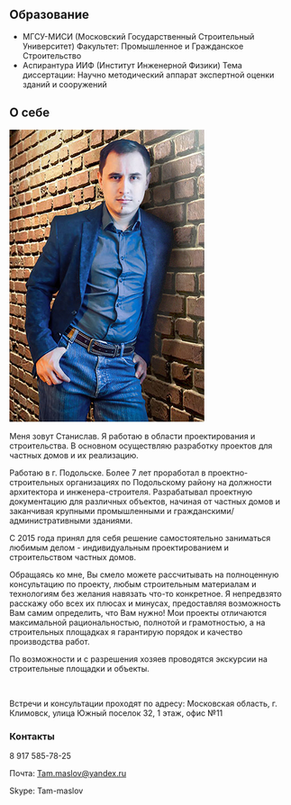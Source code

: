 
## Образование

* МГСУ-МИСИ (Московский Государственный Строительный Университет)
Факультет: Промышленное и Гражданское Строительство
* Аспирантура ИИФ (Институт Инженерной Физики)
 Тема диссертации: Научно методический аппарат экспертной оценки зданий и сооружений

## О себе

<img src="../stas.jpg" class="image align-left" alt="Фото Станислава Маслова" title="Станислав Маслов">

Меня зовут Станислав. Я  работаю в области проектирования и строительства. В основном осуществляю разработку проектов для частных домов  и их реализацию.
	
Работаю в г. Подольске.  Более 7 лет проработал в проектно-строительных организациях по Подольскому району на должности архитектора и инженера-строителя. Разрабатывал проектную документацию для различных объектов, начиная от частных домов и заканчивая крупными промышленными и гражданскими/административными зданиями.

С 2015 года принял для себя решение самостоятельно заниматься любимым делом  - индивидуальным проектированием и строительством частных домов.

Обращаясь ко мне, Вы смело можете рассчитывать на полноценную консультацию по проекту, любым строительным материалам и технологиям без желания навязать что-то конкретное. Я непредвзято расскажу обо всех их плюсах и минусах, предоставляя возможность Вам самим определить, что Вам нужно! Мои проекты отличаются максимальной рациональностью, полнотой и грамотностью, а на строительных площадках я гарантирую порядок и качество производства работ.

По возможности и с разрешения хозяев проводятся экскурсии на строительные площадки и объекты.

<br>

Встречи и консультации проходят по адресу: Московская область, г. Климовск, улица Южный поселок 32, 1 этаж, офис №11
<br>

<div class="map map_type_js i-bem" data-bem='{ "map": { "points": [[55.367315, 37.537928]] } }'></div>

### Контакты

<i class="fa fa-mobile"></i> 8 917 585-78-25

Почта: Tam.maslov@yandex.ru

Skype: Tam-maslov

